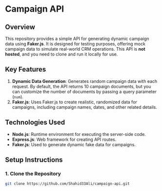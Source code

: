 # Campaign API

## Overview

This repository provides a simple API for generating dynamic campaign data using **Faker.js**. It is designed for testing purposes, offering mock campaign data to simulate real-world CRM operations. This API is **not hosted**, and you need to clone and run it locally for use.

## Key Features

1. **Dynamic Data Generation**: Generates random campaign data with each request. By default, the API returns 10 campaign documents, but you can customize the number of documents by passing a query parameter (`num`).
2. **Faker.js**: Uses Faker.js to create realistic, randomized data for campaigns, including campaign names, dates, and other related details.

## Technologies Used

- **Node.js**: Runtime environment for executing the server-side code.
- **Express.js**: Web framework for creating API routes.
- **Faker.js**: Used to generate dynamic fake data for campaigns.

## Setup Instructions

### 1. Clone the Repository

```bash
git clone https://github.com/Shahid33Ali/campaign-api.git

